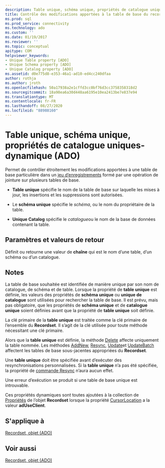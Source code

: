 ```yaml
---
description: Table unique, schéma unique, propriétés de catalogue uniques-dynamique (ADO)
title: Contrôle des modifications apportées à la table de base du recordset (ADO) | Microsoft Docs
ms.prod: sql
ms.prod_service: connectivity
ms.technology: ado
ms.custom: ''
ms.date: 01/19/2017
ms.reviewer: ''
ms.topic: conceptual
apitype: COM
helpviewer_keywords:
- Unique Table property [ADO]
- Unique Schema property [ADO]
- Unique Catalog property [ADO]
ms.assetid: d0e775d8-e353-46a1-ad10-ed4cc240dfaa
author: rothja
ms.author: jroth
ms.openlocfilehash: 50a17938a2e1cffd3cc0bf76d3cc3758358318d2
ms.sourcegitcommit: 18a98ea6a30d448aa6195e10ea2413be7e837e94
ms.translationtype: MT
ms.contentlocale: fr-FR
ms.lasthandoff: 08/27/2020
ms.locfileid: "88988160"
---
```

# <a name="unique-table-unique-schema-unique-catalog-properties-dynamic-ado"></a>Table unique, schéma unique, propriétés de catalogue uniques-dynamique (ADO)
Permet de contrôler étroitement les modifications apportées à une table de base particulière dans un [jeu d’enregistrements](./recordset-object-ado.md) formé par une opération de jointure sur plusieurs tables de base.  
  
-   **Table unique** spécifie le nom de la table de base sur laquelle les mises à jour, les insertions et les suppressions sont autorisées.  
  
-   Le **schéma unique** spécifie le *schéma*, ou le nom du propriétaire de la table.  
  
-   **Unique Catalog** spécifie le *catalogue*ou le nom de la base de données contenant la table.  
  
## <a name="settings-and-return-values"></a>Paramètres et valeurs de retour  
 Définit ou retourne une valeur de **chaîne** qui est le nom d’une table, d’un schéma ou d’un catalogue.  
  
## <a name="remarks"></a>Notes  
 La table de base souhaitée est identifiée de manière unique par son nom de catalogue, de schéma et de table. Lorsque la propriété de **table unique** est définie, les valeurs des propriétés de **schéma unique** ou **unique de catalogue** sont utilisées pour rechercher la table de base. Il est prévu, mais pas obligatoire, que les propriétés de **schéma unique** et de **catalogue unique** soient définies avant que la propriété de **table unique** soit définie.  
  
 La clé primaire de la **table unique** est traitée comme la clé primaire de l’ensemble du **Recordset**. Il s’agit de la clé utilisée pour toute méthode nécessitant une clé primaire.  
  
 Alors que la **table unique** est définie, la méthode [Delete](./delete-method-ado-recordset.md) affecte uniquement la table nommée. Les méthodes [AddNew](./addnew-method-ado.md), [Resync](./resync-method.md), [Update](./update-method.md)et [UpdateBatch](./updatebatch-method.md) affectent les tables de base sous-jacentes appropriées du **Recordset**.  
  
 Une **table unique** doit être spécifiée avant d’exécuter des resynchronisations personnalisées. Si la **table unique** n’a pas été spécifiée, la propriété de [commande Resync](./resync-command-property-dynamic-ado.md) n’aura aucun effet.  
  
 Une erreur d’exécution se produit si une table de base unique est introuvable.  
  
 Ces propriétés dynamiques sont toutes ajoutées à la collection de [Propriétés](./properties-collection-ado.md) de l’objet **Recordset** lorsque la propriété [CursorLocation](./cursorlocation-property-ado.md) a la valeur **adUseClient**.  
  
## <a name="applies-to"></a>S'applique à  
 [Recordset, objet (ADO)](./recordset-object-ado.md)  
  
## <a name="see-also"></a>Voir aussi  
 [Recordset, objet (ADO)](./recordset-object-ado.md)
